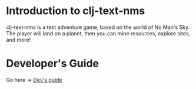 # Introduction to clj-text-nms

clj-text-nms is a text adventure game, based on the world of No Man's Sky.
The player will land on a planet, then you can mine resources, explore sites, and more!

# Developer's Guide

Go here -> [Dev's guide](dev/index.md)